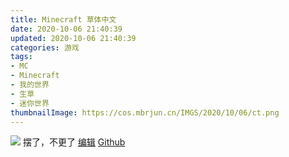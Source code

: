 ```yaml
---
title: Minecraft 草体中文
date: 2020-10-06 21:40:39
updated: 2020-10-06 21:40:39
categories: 游戏
tags:
- MC
- Minecraft
- 我的世界
- 生草
- 迷你世界
thumbnailImage: https://cos.mbrjun.cn/IMGS/2020/10/06/ct.png 
---
```

![  ][1]
摆了，不更了
[编辑][2]
[Github][3]
<!-- more -->

  [1]: https://cos.mbrjun.cn/PICS/Icons/%E9%A1%B9%E7%9B%AE.webp
  [2]: https://github.com/MBR-Studio/Chinese-Grass/blob/main/assets/minecraft/lang/zh-gr.json
  [3]: https://github.com/MBR-Studio/Chinese-Grass/